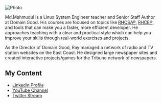 ![Photo](http://pixelprowess.com/i/pow-laptopgrab.jpg)

Md.Mahmudul is a Linux System Engineer teacher and Senior Staff Author at Domain Good. His courses are focused on topics like [RHCSA®](#), [RHCE®](#), and tools that can make you a faster, more efficient developer. He approaches teaching with a clear and practical style which can help you improve your skills through real-world exercises and projects. 

As the Director of Domain Good, Ray managed a network of radio and TV station websites on the East Coast. He designed large newspaper sites and created interactive projects/games for the Tribune network of newspapers.

## My Content

- [LinkedIn Profile](https://www.linkedin.com/in/mtuhin)
- [YouTube Channel](https://www.youtube.com/domaingood)
- [Twitter Stream](https://twitter.com/domaingood) 
